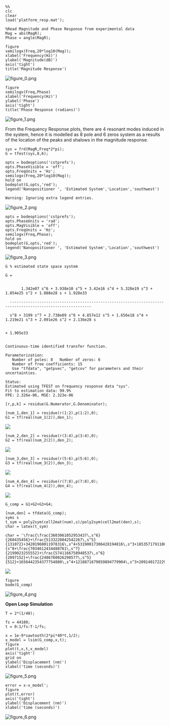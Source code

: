 
```matlab:Code
%%
clc
clear
load('platform_resp.mat');
```


```matlab:Code
%Read Magnitude and Phase Response from experimental data 
Mag = abs(MagR);
Phase = angle(MagR);
```


```matlab:Code
figure
semilogx(Freq,20*log10(Mag));
xlabel('Frequency(Hz)')
ylabel('Magnitude(dB)')
axis('tight')
title('Magnitude Response')
```


![figure_0.png](sysID_images/figure_0.png)


```matlab:Code
figure
semilogx(Freq,Phase)
xlabel('Frequency(Hz)')
ylabel('Phase')
axis('tight')
title('Phase Response (radians)')
```


![figure_1.png](sysID_images/figure_1.png)



From the Frequency Response plots, there are 4 resonant modes induced in the system, hence it is modelled as 8 pole and 6 zeros system as a results of the location of the peaks and shalows in the magnitude response.  



```matlab:Code
sys = frd(MagR,Freq*2*pi);
G = tfest(sys,8,6);
```


```matlab:Code
opts = bodeoptions('cstprefs');
opts.PhaseVisible = 'off';
opts.FreqUnits = 'Hz';
semilogx(Freq,20*log10(Mag));
hold on 
bodeplot(G,opts,'red');
legend('Nanopositioner ', 'Estimated System','Location','southwest')
```


```text:Output
Warning: Ignoring extra legend entries.
```


![figure_2.png](sysID_images/figure_2.png)


```matlab:Code
opts = bodeoptions('cstprefs');
opts.PhaseUnits = 'rad';
opts.MagVisible = 'off';
opts.FreqUnits = 'Hz';
semilogx(Freq,Phase);
hold on 
bodeplot(G,opts,'red');
legend('Nanopositioner ', 'Estimated System','Location','southwest')
```


![figure_3.png](sysID_images/figure_3.png)


```matlab:Code
G % estimated state space system 
```


```text:Output
G =
 
                                                                                                      
       1.342e07 s^6 + 3.938e10 s^5 + 3.42e16 s^4 + 5.328e19 s^3 + 1.854e25 s^2 + 1.088e28 s + 1.928e33
                                                                                                      
  ----------------------------------------------------------------------------------------------------------
                                                                                                            
  s^8 + 3199 s^7 + 2.738e09 s^6 + 4.857e12 s^5 + 1.656e18 s^4 + 1.219e21 s^3 + 2.091e26 s^2 + 2.136e28 s    
                                                                                                            
                                                                                                  + 1.905e33
                                                                                                            
 
Continuous-time identified transfer function.

Parameterization:
   Number of poles: 8   Number of zeros: 6
   Number of free coefficients: 15
   Use "tfdata", "getpvec", "getcov" for parameters and their uncertainties.

Status:                                                
Estimated using TFEST on frequency response data "sys".
Fit to estimation data: 99.9%                          
FPE: 2.326e-06, MSE: 2.323e-06                         
```


```matlab:Code
[r,p,k] = residue(G.Numerator,G.Denominator);
```


```matlab:Code
[num_1,den_1] = residue(r(1:2),p(1:2),0);
G1 = tf(real(num_1(2)),den_1);
```


<img src="https://latex.codecogs.com/gif.latex?G_1&space;(s)=\frac{7.22e05}{s^2&space;+1644s+1.935e09}"/>

  

```matlab:Code
[num_2,den_2] = residue(r(3:4),p(3:4),0);
G2 = tf(real(num_2(2)),den_2);
```


<img src="https://latex.codecogs.com/gif.latex?G_2&space;(s)=\frac{1.253e06}{s^2&space;+997s+6.316e08}"/>


```matlab:Code
[num_3,den_3] = residue(r(5:6),p(5:6),0);
G3 = tf(real(num_3(2)),den_3);
```


<img src="https://latex.codecogs.com/gif.latex?G_3&space;(s)=\frac{1.578e06}{s^2&space;+502.4s+1.579e08}"/>


```matlab:Code
[num_4,den_4] = residue(r(7:8),p(7:8),0);
G4 = tf(real(num_4(2)),den_4);
```


<img src="https://latex.codecogs.com/gif.latex?G_4&space;(s)=\frac{9.87e06}{s^2&space;+55.29s+9.87e06}"/>


```matlab:Code
G_comp = G1+G2+G3+G4;
```


```matlab:Code
[num,den] = tfdata(G_comp);
syms s
t_sym = poly2sym(cell2mat(num),s)/poly2sym(cell2mat(den),s);
char = latex(t_sym)
```


```text:Output
char = '\frac{\frac{3603061052953437\,s^6}{268435456}+\frac{5133228042542267\,s^5}{131072}+34201960011978316\,s^4+53190017306428194816\,s^3+18535717911085316239785984\,s^2+10881908091434080772873519104\,s+1928359649544455558686253089030144}{s^8+\frac{7034612434488761\,s^7}{2199023255552}+\frac{5741166758948537\,s^6}{2097152}+\frac{2486760026298577\,s^5}{512}+1656442354377754880\,s^4+1218871679859894779904\,s^3+209140172229026439596343296\,s^2+21356621499507234816277872640\,s+1904834843397118558787398335987712}'
```


<img src="https://latex.codecogs.com/gif.latex?\frac{\frac{3603061052953437\,s^6&space;}{268435456}+\frac{5133228042542267\,s^5&space;}{131072}+34201960011978316\,s^4&space;+53190017306428194816\,s^3&space;+18535717911085316239785984\,s^2&space;+10881908091434080772873519104\,s+1928359649544455558686253089030144}{s^8&space;+\frac{7034612434488761\,s^7&space;}{2199023255552}+\frac{5741166758948537\,s^6&space;}{2097152}+\frac{2486760026298577\,s^5&space;}{512}+1656442354377754880\,s^4&space;+1218871679859894779904\,s^3&space;+209140172229026439596343296\,s^2&space;+21356621499507234816277872640\,s+1904834843397118558787398335987712}"/>


```matlab:Code
figure 
bode(G_comp)
```


![figure_4.png](sysID_images/figure_4.png)

  


**Open Loop Simulation**



```matlab:Code
T = 2*(1/40);

fs = 44100;
t = 0:1/fs:T-1/fs;

x = 1e-9*sawtooth(2*pi*40*t,1/2);
x_model = lsim(G_comp,x,t);
figure
plot(t,x,t,x_model)
axis('tight')
grid on
ylabel('Displacement (nm)')
xlabel('time (seconds)')
```


![figure_5.png](sysID_images/figure_5.png)


```matlab:Code
error = x-x_model';
figure 
plot(t,error)
axis('tight')
ylabel('Displacement (nm)')
xlabel('time (seconds)')
```


![figure_6.png](sysID_images/figure_6.png)

